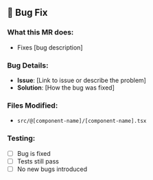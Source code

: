 ## 🐛 Bug Fix

### What this MR does:
- Fixes [bug description]

### Bug Details:
- **Issue**: [Link to issue or describe the problem]
- **Solution**: [How the bug was fixed]

### Files Modified:
- `src/@[component-name]/[component-name].tsx`

### Testing:
- [ ] Bug is fixed
- [ ] Tests still pass
- [ ] No new bugs introduced